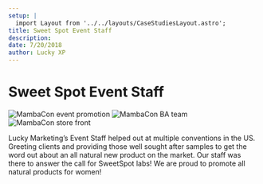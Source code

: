 ```yaml
---
setup: |
  import Layout from '../../layouts/CaseStudiesLayout.astro';
title: Sweet Spot Event Staff
description:
date: 7/20/2018
author: Lucky XP
---
```


# Sweet Spot Event Staff

![MambaCon event promotion](https://edrosillo.sirv.com/Case%20Studies/SweetSpotEventStaff/SweetSpotES1.jpg)
![MambaCon BA team](https://edrosillo.sirv.com/Case%20Studies/SweetSpotEventStaff/SweetSpotES2.jpg)
![MambaCon store front](https://edrosillo.sirv.com/Case%20Studies/SweetSpotEventStaff/SweetSpotES3.jpg)

Lucky Marketing’s Event Staff helped out at multiple conventions in the US. Greeting clients and providing those well sought after samples to get the word out about an all natural new product on the market. Our staff was there to answer the call for SweetSpot labs! We are proud to promote all natural products for women!

